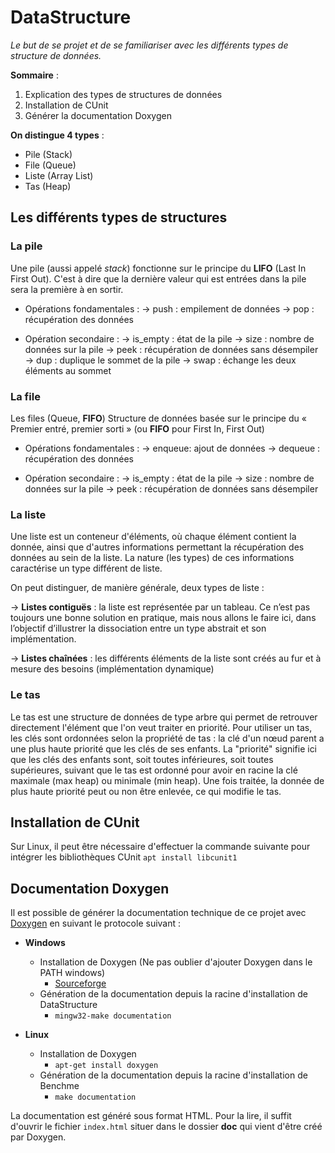 
# DataStructure

*Le but de se projet et de se familiariser avec les différents types de structure de données.*

**Sommaire** :

1. Explication des types de structures de données
2. Installation de CUnit
3. Générer la documentation Doxygen

**On distingue 4 types** :

- Pile (Stack)
- File (Queue)
- Liste (Array List)
- Tas (Heap)

## Les différents types de structures

### La pile
Une pile (aussi appelé _stack_) fonctionne sur le principe du **LIFO** (Last In First Out).
C'est à dire que la dernière valeur qui est entrées dans la pile sera la première à en sortir.
- Opérations fondamentales : 
→ push : empilement de données 
→ pop : récupération des données 

- Opération secondaire : 
→ is_empty : état de la pile 
→ size : nombre de données sur la pile 
→ peek : récupération de données sans désempiler 
→ dup : duplique le sommet de la pile 
→ swap : échange les deux éléments au sommet

### La file
Les files (Queue, **FIFO**) Structure de données basée sur le principe du « Premier entré, premier sorti » (ou **FIFO** pour First In, First Out) 
- Opérations fondamentales : 
→ enqueue: ajout de données 
→ dequeue : récupération des données 

- Opération secondaire : 
→ is_empty : état de la pile 
→ size : nombre de données sur la pile 
→ peek : récupération de données sans désempiler

### La liste
Une liste est un conteneur d'éléments, où chaque élément contient la donnée, ainsi que d'autres informations permettant la récupération des données au sein de la liste. La nature (les types) de ces informations caractérise un type différent de liste. 

On peut distinguer, de manière générale, deux types de liste : 

→ **Listes contiguës** : la liste est représentée par un tableau. Ce n’est pas toujours une bonne solution en pratique, mais nous allons le faire ici, dans l’objectif d’illustrer la dissociation entre un type abstrait et son implémentation. 

→ **Listes chaînées** : les différents éléments de la liste sont créés au fur et à mesure des besoins (implémentation dynamique)

### Le tas
Le tas est une structure de données de type arbre qui permet de retrouver directement l'élément que l'on veut traiter en priorité.
Pour utiliser un tas, les clés sont ordonnées selon la propriété de tas : la clé d'un nœud parent a une plus haute priorité que les clés de ses enfants. La "priorité" signifie ici que les clés des enfants sont, soit toutes inférieures, soit toutes supérieures, suivant que le tas est ordonné pour avoir en racine la clé maximale (max heap) ou minimale (min heap). Une fois traitée, la donnée de plus haute priorité peut ou non être enlevée, ce qui modifie le tas.

##  Installation de CUnit
Sur Linux, il peut être nécessaire d'effectuer la commande suivante pour intégrer les bibliothèques CUnit ``apt install libcunit1``

## Documentation Doxygen
Il est possible de générer la documentation technique de ce projet avec [Doxygen](https://www.doxygen.nl/index.html) en suivant le protocole suivant :

* **Windows**
  * Installation de Doxygen (Ne pas oublier d'ajouter Doxygen dans le PATH windows)
    * [Sourceforge](https://sourceforge.net/projects/doxygen/files/rel-1.9.2/)
  * Génération de la documentation depuis la racine d'installation de DataStructure
    * `mingw32-make documentation`


* **Linux**
  * Installation de Doxygen 
    * ``apt-get install doxygen``
  * Génération de la documentation depuis la racine d'installation de Benchme
    * ``make documentation``

La documentation est généré sous format HTML. Pour la lire, il suffit d'ouvrir le fichier ``index.html`` situer dans le dossier **doc** qui vient d'être créé par Doxygen.
